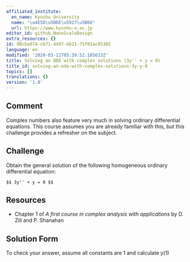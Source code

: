 ```yaml
---
affiliated_institute:
  en_name: Kyushu University
  name: "\u4E5D\u5DDE\u5927\u5B66"
  url: https://www.kyushu-u.ac.jp
editor_id: github.NanoScaleDesign
extra_resources: {}
id: 98cba074-cb71-4497-bb21-75f01ac85305
language: en
modified: '2020-03-11T05:39:52.105633Z'
title: Solving an ODE with complex solutions (3y'' + y = 0)
title_id: solving-an-ode-with-complex-solutions-3y-y-0
topics: []
translations: {}
version: '1.0'
---
```


## Comment

Complex numbers also feature very much in solving ordinary differential equations. This course assumes you are already familiar with this, but this challenge provides a refresher on the subject.

## Challenge
Obtain the general solution of the following homogeneous ordinary differential equation:

`$$ 3y'' + y = 0 $$`

## Resources
    
- Chapter 1 of *A first course in complex analysis with applications* by D. Zill and P. Shanahan


## Solution Form
To check your answer, assume all constants are 1 and calculate y(1)

